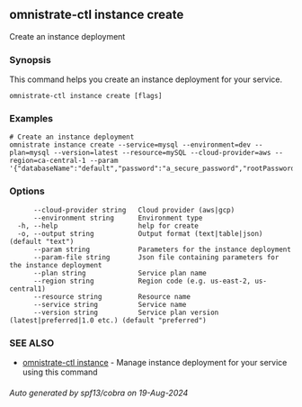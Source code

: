 ## omnistrate-ctl instance create

Create an instance deployment

### Synopsis

This command helps you create an instance deployment for your service.

```
omnistrate-ctl instance create [flags]
```

### Examples

```
# Create an instance deployment
omnistrate instance create --service=mysql --environment=dev --plan=mysql --version=latest --resource=mySQL --cloud-provider=aws --region=ca-central-1 --param '{"databaseName":"default","password":"a_secure_password","rootPassword":"a_secure_root_password","username":"user"}'
```

### Options

```
      --cloud-provider string   Cloud provider (aws|gcp)
      --environment string      Environment type
  -h, --help                    help for create
  -o, --output string           Output format (text|table|json) (default "text")
      --param string            Parameters for the instance deployment
      --param-file string       Json file containing parameters for the instance deployment
      --plan string             Service plan name
      --region string           Region code (e.g. us-east-2, us-central1)
      --resource string         Resource name
      --service string          Service name
      --version string          Service plan version (latest|preferred|1.0 etc.) (default "preferred")
```

### SEE ALSO

* [omnistrate-ctl instance](omnistrate-ctl_instance.md)	 - Manage instance deployment for your service using this command

###### Auto generated by spf13/cobra on 19-Aug-2024
